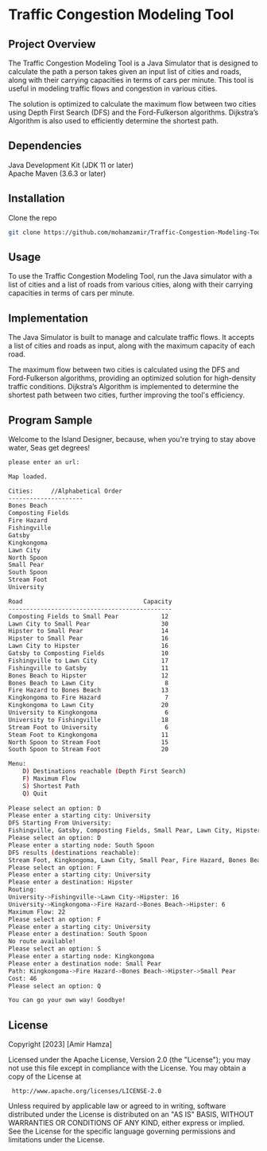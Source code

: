 # Traffic Congestion Modeling Tool

 ## Project Overview
 The Traffic Congestion Modeling Tool is a Java Simulator that is designed to calculate the path a person takes given an input list of cities and roads, along with their carrying capacities in terms of cars per minute. This tool is useful in modeling traffic flows and congestion in various cities.

 The solution is optimized to calculate the maximum flow between two cities using Depth First Search (DFS) and the Ford-Fulkerson algorithms. Dijkstra’s Algorithm is also used to efficiently determine the shortest path.

 ## Dependencies
 Java Development Kit (JDK 11 or later) <br>
 Apache Maven (3.6.3 or later) <br>

 ## Installation
 Clone the repo
 ```bash
 git clone https://github.com/mohamzamir/Traffic-Congestion-Modeling-Tool
 ```

 ## Usage
 To use the Traffic Congestion Modeling Tool, run the Java simulator with a list of cities and a list of roads from various cities, along with their carrying capacities in terms of cars per minute.

 ## Implementation
 The Java Simulator is built to manage and calculate traffic flows. It accepts a list of cities and roads as input, along with the maximum capacity of each road.

 The maximum flow between two cities is calculated using the DFS and Ford-Fulkerson algorithms, providing an optimized solution for high-density traffic conditions. Dijkstra’s Algorithm is implemented to determine the shortest path between two cities, further improving the tool's efficiency.
 
 ## Program Sample
 
 Welcome to the Island Designer, because, when you're trying to stay above water, Seas get degrees!

```bash
please enter an url:
```

```bash
Map loaded.

Cities:     //Alphabetical Order
---------------------
Bones Beach
Composting Fields
Fire Hazard
Fishingville
Gatsby
Kingkongoma
Lawn City
North Spoon
Small Pear
South Spoon
Stream Foot
University

Road                                  Capacity
----------------------------------------------
Composting Fields to Small Pear            12
Lawn City to Small Pear                    30
Hipster to Small Pear                      14
Hipster to Small Pear                      16
Lawn City to Hipster                       16
Gatsby to Composting Fields                10
Fishingville to Lawn City                  17
Fishingville to Gatsby                     11
Bones Beach to Hipster                     12
Bones Beach to Lawn City     	            8
Fire Hazard to Bones Beach                 13
Kingkongoma to Fire Hazard                  7
Kingkongoma to Lawn City                   20
University to Kingkongoma                   6
University to Fishingville                 18
Stream Foot to University                   6
Steam Foot to Kingkongoma                  11
North Spoon to Stream Foot                 15
South Spoon to Stream Foot                 20

Menu:
    D) Destinations reachable (Depth First Search)
    F) Maximum Flow
    S) Shortest Path 
    Q) Quit
    
Please select an option: D
Please enter a starting city: University
DFS Starting From University:
Fishingville, Gatsby, Composting Fields, Small Pear, Lawn City, Hipster, Kingkongoma, Fire Hazard, BonesBeach
Please select an option: D
Please enter a starting node: South Spoon
DFS results (destinations reachable):
Stream Foot, Kingkongoma, Lawn City, Small Pear, Fire Hazard, Bones Beach, Hipster, Fishingville, Gatsby, Composting Fields
Please select an option: F
Please enter a starting city: University
Please enter a destination: Hipster
Routing: 
University->Fishingville->Lawn City->Hipster: 16
University->Kingkongoma->Fire Hazard->Bones Beach->Hipster: 6
Maximum Flow: 22
Please select an option: F
Please enter a starting city: University
Please enter a destination: South Spoon
No route available!
Please select an option: S 
Please enter a starting node: Kingkongoma
Please enter a destination node: Small Pear
Path: Kingkongoma->Fire Hazard->Bones Beach->Hipster->Small Pear
Cost: 46
Please select an option: Q

You can go your own way! Goodbye!

```


 ## License
 Copyright [2023] [Amir Hamza]

 Licensed under the Apache License, Version 2.0 (the "License");
 you may not use this file except in compliance with the License.
 You may obtain a copy of the License at

     http://www.apache.org/licenses/LICENSE-2.0

 Unless required by applicable law or agreed to in writing, software
 distributed under the License is distributed on an "AS IS" BASIS,
 WITHOUT WARRANTIES OR CONDITIONS OF ANY KIND, either express or implied.
 See the License for the specific language governing permissions and
 limitations under the License.
